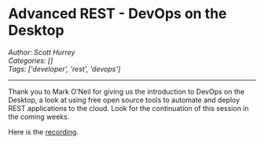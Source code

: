 # Advanced REST - DevOps on the Desktop
*Author: Scott Hurrey*  
*Categories: []*  
*Tags: ['developer', 'rest', 'devops']*  
<hr />

Thank you to Mark O'Neil for
giving us the introduction to DevOps on the Desktop, a look at using free open
source tools to automate and deploy REST applications to the cloud. Look for
the continuation of this session in the coming weeks.  

Here is the [recording](https://us.bbcollab.com/recording/B8553234AE63B942C4E59A7970C7E05E).

